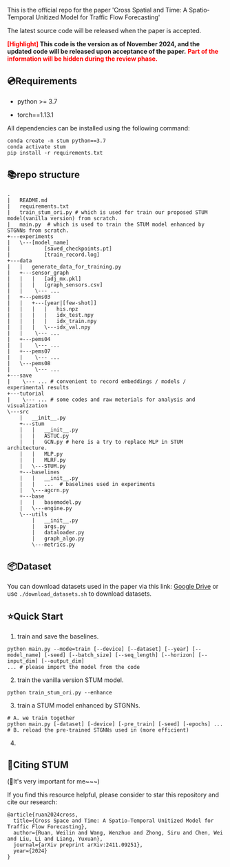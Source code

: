 This is the official repo for the paper 'Cross Spatial and Time: A Spatio-Temporal Unitized Model for Traffic Flow Forecasting'

The latest source code will be released when the paper is accepted.

**<font color='red'>[Highlight]</font> This code is the version as of November 2024, and the updated code will be released upon acceptance of the paper.**
**<font color='red'>Part of the information will be hidden during the review phase.</font>**

## 💿Requirements

- python >= 3.7

- torch==1.13.1

All dependencies can be installed using the following command:

```
conda create -n stum python==3.7
conda activate stum
pip install -r requirements.txt
```

## 📚repo structure
```
.
|   README.md
|   requirements.txt
|   train_stum_ori.py # which is used for train our proposed STUM model(vanilla version) from scratch.
|   main.py  # which is used to train the STUM model enhanced by STGNNs from scratch.
+---experiments
|   \---[model_name]
|           [saved_checkpoints.pt]
|           [train_record.log]
+---data
|   |   generate_data_for_training.py
|   +---sensor_graph
|   |   |   [adj_mx.pkl]
|   |   |   [graph_sensors.csv]
|   |    \--- ...
|   +---pems03
|   |   +---[year|[few-shot]]
|   |   |   |   his.npz
|   |   |   |   idx_test.npy
|   |   |   |   idx_train.npy
|   |   |   \---idx_val.npy
|   |    \--- ...
|   +---pems04
|   |    \--- ...
|   +---pems07
|   |    \--- ...
|   \---pems08
|        \--- ...
+---save
|    \--- ... # convenient to record embeddings / models / experimental results
+---tutorial
|    \--- ... # some codes and raw meterials for analysis and visualization
\---src
    |   __init__.py 
    +---stum
    |   |   __init__.py
    |   |   ASTUC.py
    |   |   GCN.py # here is a try to replace MLP in STUM architecture.
    |   |   MLP.py
    |   |   MLRF.py
    |   \---STUM.py
    +---baselines
    |   |   __init__.py
    |   |   ...  # baselines used in experiments
    |   \---agcrn.py 
    +---base
    |   |   basemodel.py
    |   \---engine.py
    \---utils
        |   __init__.py
        |   args.py
        |   dataloader.py
        |   graph_algo.py
        \---metrics.py
```

## 📦Dataset

You can download datasets used in the paper via this link: [Google Drive](https://drive.google.com/drive/folders/1vtfAlMufZJxzoLsdJXFasE39pfc1Xcqn?usp=sharing)
or use `./download_datasets.sh` to download datasets.

## ⭐Quick Start
1. train and save the baselines.
```
python main.py --mode=train [--device] [--dataset] [--year] [--model_name] [-seed] [--batch_size] [--seq_length] [--horizon] [--input_dim] [--output_dim]
... # please import the model from the code
```

2. train the vanilla version STUM model.
```
python train_stum_ori.py --enhance
```

3. train a STUM model enhanced by STGNNs. 
```
# A. we train together
python main.py [-dataset] [-device] [-pre_train] [-seed] [-epochs] ...
# B. reload the pre-trained STGNNs used in (more efficient)

```

4. 
## 🔗Citing  STUM
(🌟It's very important for me~~~)

If you find this resource helpful, please consider to star this repository and cite our research:
```
@article{ruan2024cross,
  title={Cross Space and Time: A Spatio-Temporal Unitized Model for Traffic Flow Forecasting},
  author={Ruan, Weilin and Wang, Wenzhuo and Zhong, Siru and Chen, Wei and Liu, Li and Liang, Yuxuan},
  journal={arXiv preprint arXiv:2411.09251},
  year={2024}
}
```

